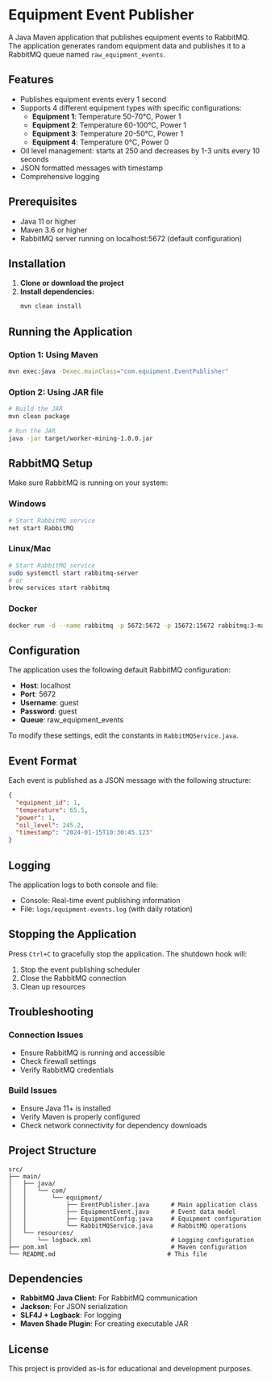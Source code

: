 # Equipment Event Publisher

A Java Maven application that publishes equipment events to RabbitMQ. The application generates random equipment data and publishes it to a RabbitMQ queue named `raw_equipment_events`.

## Features

- Publishes equipment events every 1 second
- Supports 4 different equipment types with specific configurations:
  - **Equipment 1**: Temperature 50-70°C, Power 1
  - **Equipment 2**: Temperature 60-100°C, Power 1
  - **Equipment 3**: Temperature 20-50°C, Power 1
  - **Equipment 4**: Temperature 0°C, Power 0
- Oil level management: starts at 250 and decreases by 1-3 units every 10 seconds
- JSON formatted messages with timestamp
- Comprehensive logging

## Prerequisites

- Java 11 or higher
- Maven 3.6 or higher
- RabbitMQ server running on localhost:5672 (default configuration)

## Installation

1. **Clone or download the project**
2. **Install dependencies:**
   ```bash
   mvn clean install
   ```

## Running the Application

### Option 1: Using Maven
```bash
mvn exec:java -Dexec.mainClass="com.equipment.EventPublisher"
```

### Option 2: Using JAR file
```bash
# Build the JAR
mvn clean package

# Run the JAR
java -jar target/worker-mining-1.0.0.jar
```

## RabbitMQ Setup

Make sure RabbitMQ is running on your system:

### Windows
```bash
# Start RabbitMQ service
net start RabbitMQ
```

### Linux/Mac
```bash
# Start RabbitMQ service
sudo systemctl start rabbitmq-server
# or
brew services start rabbitmq
```

### Docker
```bash
docker run -d --name rabbitmq -p 5672:5672 -p 15672:15672 rabbitmq:3-management
```

## Configuration

The application uses the following default RabbitMQ configuration:
- **Host**: localhost
- **Port**: 5672
- **Username**: guest
- **Password**: guest
- **Queue**: raw_equipment_events

To modify these settings, edit the constants in `RabbitMQService.java`.

## Event Format

Each event is published as a JSON message with the following structure:

```json
{
  "equipment_id": 1,
  "temperature": 65.5,
  "power": 1,
  "oil_level": 245.2,
  "timestamp": "2024-01-15T10:30:45.123"
}
```

## Logging

The application logs to both console and file:
- Console: Real-time event publishing information
- File: `logs/equipment-events.log` (with daily rotation)

## Stopping the Application

Press `Ctrl+C` to gracefully stop the application. The shutdown hook will:
1. Stop the event publishing scheduler
2. Close the RabbitMQ connection
3. Clean up resources

## Troubleshooting

### Connection Issues
- Ensure RabbitMQ is running and accessible
- Check firewall settings
- Verify RabbitMQ credentials

### Build Issues
- Ensure Java 11+ is installed
- Verify Maven is properly configured
- Check network connectivity for dependency downloads

## Project Structure

```
src/
├── main/
│   ├── java/
│   │   └── com/
│   │       └── equipment/
│   │           ├── EventPublisher.java      # Main application class
│   │           ├── EquipmentEvent.java      # Event data model
│   │           ├── EquipmentConfig.java     # Equipment configuration
│   │           └── RabbitMQService.java     # RabbitMQ operations
│   └── resources/
│       └── logback.xml                      # Logging configuration
├── pom.xml                                  # Maven configuration
└── README.md                               # This file
```

## Dependencies

- **RabbitMQ Java Client**: For RabbitMQ communication
- **Jackson**: For JSON serialization
- **SLF4J + Logback**: For logging
- **Maven Shade Plugin**: For creating executable JAR

## License

This project is provided as-is for educational and development purposes. 